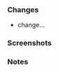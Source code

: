 ### Changes

- change...

### Screenshots

<!-- If you don't need the screenshot, you can delete it directly -->

### Notes

<!-- Fill in some notes, if not directly delete -->
